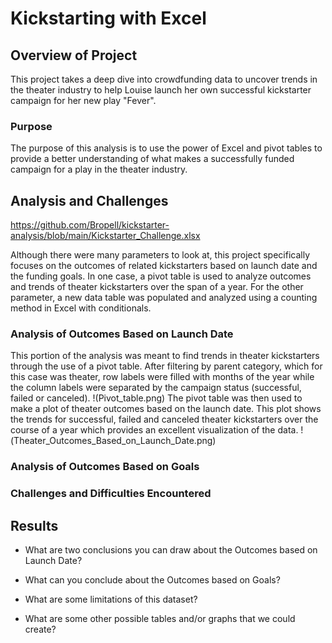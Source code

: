 # Kickstarting with Excel

## Overview of Project
This project takes a deep dive into crowdfunding data to uncover trends in the theater industry to help Louise launch her own successful kickstarter campaign for her new play "Fever".    
### Purpose
The purpose of this analysis is to use the power of Excel and pivot tables to provide a better understanding of what makes a successfully funded campaign for a play in the theater industry. 
## Analysis and Challenges
https://github.com/Bropell/kickstarter-analysis/blob/main/Kickstarter_Challenge.xlsx 

Although there were many parameters to look at, this project specifically focuses on the outcomes of related kickstarters based on launch date and the funding goals. In one case, a pivot table is used to analyze outcomes and trends of theater kickstarters over the span of a year. For the other parameter, a new data table was populated and analyzed using a counting method in Excel with conditionals.  
### Analysis of Outcomes Based on Launch Date
This portion of the analysis was meant to find trends in theater kickstarters through the use of a pivot table. After filtering by parent category, which for this case was theater, row labels were filled with months of the year while the column labels were separated by the campaign status (successful, failed or canceled). 
!(Pivot_table.png)
The pivot table was then used to make a plot of theater outcomes based on the launch date. This plot shows the trends for successful, failed and canceled theater kickstarters over the course of a year which provides an excellent visualization of the data.
!(Theater_Outcomes_Based_on_Launch_Date.png)
### Analysis of Outcomes Based on Goals

### Challenges and Difficulties Encountered

## Results

- What are two conclusions you can draw about the Outcomes based on Launch Date?

- What can you conclude about the Outcomes based on Goals?

- What are some limitations of this dataset?

- What are some other possible tables and/or graphs that we could create?
